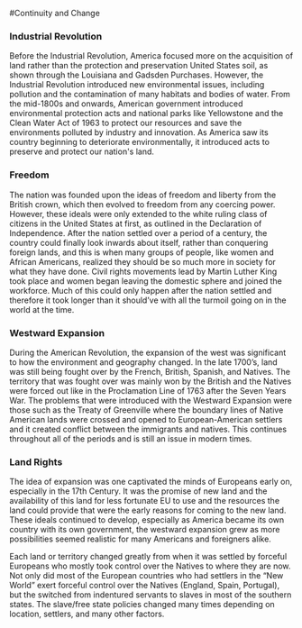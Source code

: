 #Continuity and Change

### Industrial Revolution
Before the Industrial Revolution, America focused more on the acquisition of land rather than the protection and preservation United States soil,  as shown through the Louisiana and Gadsden Purchases. However, the Industrial Revolution introduced new environmental issues, including pollution and the contamination of many habitats and bodies of water. From the mid-1800s and onwards, American government introduced environmental protection acts and national parks like Yellowstone and the Clean Water Act of 1963 to protect our resources and save the environments polluted by industry and innovation. As America saw its country beginning to deteriorate environmentally, it introduced acts to preserve and protect our nation's land.

### Freedom

The nation was founded upon the ideas of freedom and liberty from the British crown, which then evolved to freedom from any coercing power. However, these ideals were only extended to the white ruling class of citizens in the United States at first, as outlined in the Declaration of Independence. After the nation settled over a period of a century, the country could finally look inwards about itself, rather than conquering foreign lands, and this is when many groups of people, like women and African Americans, realized they should be so much more in society for what they have done. Civil rights movements lead by Martin Luther King took place and women began leaving the domestic sphere and joined the workforce. Much of this could only happen after the nation settled and therefore it took longer than it should’ve with all the turmoil going on in the world at the time.

### Westward Expansion

During the American Revolution, the expansion of the west was significant to how the environment and geography changed. In the late 1700’s, land was still being fought over by the French, British, Spanish, and Natives. The territory that was fought over was mainly won by the British and the Natives were forced out like in the Proclamation Line of 1763 after the Seven Years War. The problems that were introduced with the Westward Expansion were those such as the Treaty of Greenville where the boundary lines of Native American lands were crossed and opened to European-American settlers and it created conflict between the immigrants and natives. This continues throughout all of the periods and is still an issue in modern times.

### Land Rights

The idea of expansion was one captivated the minds of Europeans early on, especially in the 17th Century.  It was the promise of new land and the availability of this land for less fortunate EU to use and the resources the land could provide that were the early reasons for coming to the new land.  These ideals continued to develop, especially as America became its own country with its own government, the westward expansion grew as more possibilities seemed realistic for many Americans and foreigners alike.

Each land or territory changed greatly from when it was settled by forceful Europeans who mostly took control over the Natives to where they are now.  Not only did most of the European countries who had settlers in the “New World” exert forceful control over the Natives (England, Spain, Portugal), but the switched from indentured servants to slaves in most of the southern states.  The slave/free state policies changed many times depending on location, settlers, and many other factors.


